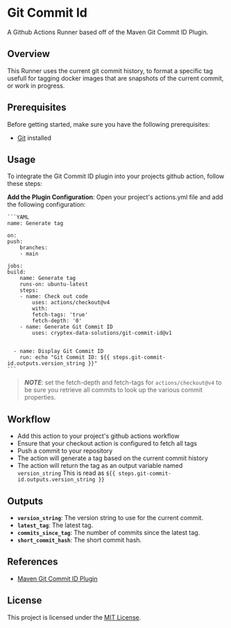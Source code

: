 # Git Commit Id

A Github Actions Runner based off of the Maven Git Commit ID Plugin.

## Overview

This Runner uses the current git commit history, to format a specific tag usefull for tagging docker images that are snapshots of the current commit, or work in progress.

## Prerequisites

Before getting started, make sure you have the following prerequisites:

- [Git](https://git-scm.com/downloads) installed

## Usage

To integrate the Git Commit ID plugin into your projects github action, follow these steps:

 **Add the Plugin Configuration**: Open your project's actions.yml file and add the following configuration:

    ```YAML
    name: Generate tag

    on:
    push:
        branches:
        - main

    jobs:
    build:
        name: Generate tag
        runs-on: ubuntu-latest
        steps:
        - name: Check out code
            uses: actions/checkout@v4
            with:
            fetch-tags: 'true'
            fetch-depth: '0'
        - name: Generate Git Commit ID
            uses: cryptex-data-solutions/git-commit-id@v1
        

      - name: Display Git Commit ID
        run: echo "Git Commit ID: ${{ steps.git-commit-id.outputs.version_string }}"
    ```

> ***NOTE***: set the fetch-depth and fetch-tags for `actions/checkout@v4` to be sure you retrieve all commits to look up the various commit properties.

## Workflow

- Add this action to your project's github actions workflow
- Ensure that your checkout action is configured to fetch all tags
- Push a commit to your repository
- The action will generate a tag based on the current commit history
- The action will return the tag as an output variable named `version_string`
    This is read as `${{ steps.git-commit-id.outputs.version_string }}`

## Outputs

- **`version_string`**: The version string to use for the current commit.
- **`latest_tag`**: The latest tag.
- **`commits_since_tag`**: The number of commits since the latest tag.
- **`short_commit_hash`**: The short commit hash.

## References

- [Maven Git Commit ID Plugin](https://github.com/ktoso/maven-git-commit-id-plugin)

## License

This project is licensed under the [MIT License](LICENSE.md).
